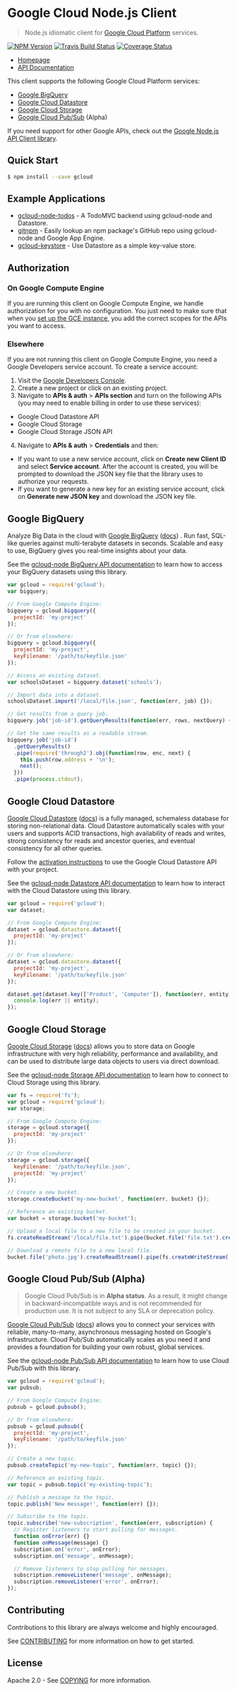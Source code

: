 # Google Cloud Node.js Client
> Node.js idiomatic client for [Google Cloud Platform](https://cloud.google.com/) services.

[![NPM Version](https://img.shields.io/npm/v/gcloud.svg)](https://www.npmjs.org/package/gcloud)
[![Travis Build Status](https://travis-ci.org/GoogleCloudPlatform/gcloud-node.svg)](https://travis-ci.org/GoogleCloudPlatform/gcloud-node/)
[![Coverage Status](https://img.shields.io/coveralls/GoogleCloudPlatform/gcloud-node.svg)](https://coveralls.io/r/GoogleCloudPlatform/gcloud-node?branch=master)

* [Homepage][gcloud-homepage]
* [API Documentation][gcloud-docs]

This client supports the following Google Cloud Platform services:

* [Google BigQuery][cloud-bigquery]
* [Google Cloud Datastore][cloud-datastore]
* [Google Cloud Storage][cloud-storage]
* [Google Cloud Pub/Sub][cloud-pubsub] (Alpha)

If you need support for other Google APIs, check out the [Google Node.js API Client library][googleapis].

## Quick Start

```sh
$ npm install --save gcloud
```

## Example Applications

- [gcloud-node-todos][gcloud-todos] - A TodoMVC backend using gcloud-node and Datastore.
- [gitnpm][gitnpm] - Easily lookup an npm package's GitHub repo using gcloud-node and Google App Engine.
- [gcloud-keystore][gcloud-keystore] - Use Datastore as a simple key-value store.

## Authorization

### On Google Compute Engine

If you are running this client on Google Compute Engine, we handle authorization for you with no configuration. You just need to make sure that when you [set up the GCE instance][gce-how-to], you add the correct scopes for the APIs you want to access.

### Elsewhere

If you are not running this client on Google Compute Engine, you need a Google Developers service account. To create a service account:

1. Visit the [Google Developers Console][dev-console].
2. Create a new project or click on an existing project.
3. Navigate to  **APIs & auth** > **APIs section** and turn on the following APIs (you may need to enable billing in order to use these services):
  * Google Cloud Datastore API
  * Google Cloud Storage
  * Google Cloud Storage JSON API
4. Navigate to **APIs & auth** >  **Credentials** and then:
  * If you want to use a new service account, click on **Create new Client ID** and select **Service account**. After the account is created, you will be prompted to download the JSON key file that the library uses to authorize your requests.
  * If you want to generate a new key for an existing service account, click on **Generate new JSON key** and download the JSON key file.

## Google BigQuery

Analyze Big Data in the cloud with [Google BigQuery][cloud-bigquery] ([docs][cloud-bigquery-docs]) . Run fast, SQL-like queries against multi-terabyte datasets in seconds. Scalable and easy to use, BigQuery gives you real-time insights about your data.

See the [gcloud-node BigQuery API documentation][gcloud-bigquery-docs] to learn how to access your BigQuery datasets using this library.

```js
var gcloud = require('gcloud');
var bigquery;

// From Google Compute Engine:
bigquery = gcloud.bigquery({
  projectId: 'my-project'
});

// Or from elsewhere:
bigquery = gcloud.bigquery({
  projectId: 'my-project',
  keyFilename: '/path/to/keyfile.json'
});

// Access an existing dataset.
var schoolsDataset = bigquery.dataset('schools');

// Import data into a dataset.
schoolsDataset.import('/local/file.json', function(err, job) {});

// Get results from a query job.
bigquery.job('job-id').getQueryResults(function(err, rows, nextQuery) {});

// Get the same results as a readable stream.
bigquery.job('job-id')
  .getQueryResults()
  .pipe(require('through2').obj(function(row, enc, next) {
    this.push(row.address + '\n');
    next();
  }))
  .pipe(process.stdout);
```

## Google Cloud Datastore

[Google Cloud Datastore][cloud-datastore] ([docs][cloud-datastore-docs]) is a fully managed, schemaless database for storing non-relational data. Cloud Datastore automatically scales with your users and supports ACID transactions, high availability of reads and writes, strong consistency for reads and ancestor queries, and eventual consistency for all other queries.

Follow the [activation instructions][cloud-datastore-activation] to use the Google Cloud Datastore API with your project.

See the [gcloud-node Datastore API documentation][gcloud-datastore-docs] to learn how to interact with the Cloud Datastore using this library.

```js
var gcloud = require('gcloud');
var dataset;

// From Google Compute Engine:
dataset = gcloud.datastore.dataset({
  projectId: 'my-project'
});

// Or from elsewhere:
dataset = gcloud.datastore.dataset({
  projectId: 'my-project',
  keyFilename: '/path/to/keyfile.json'
});

dataset.get(dataset.key(['Product', 'Computer']), function(err, entity) {
  console.log(err || entity);
});
```

## Google Cloud Storage

[Google Cloud Storage][cloud-storage] ([docs][cloud-storage-docs]) allows you to store data on Google infrastructure with very high reliability, performance and availability, and can be used to distribute large data objects to users via direct download.

See the [gcloud-node Storage API documentation][gcloud-storage-docs] to learn how to connect to Cloud Storage using this library.

```js
var fs = require('fs');
var gcloud = require('gcloud');
var storage;

// From Google Compute Engine:
storage = gcloud.storage({
  projectId: 'my-project'
});

// Or from elsewhere:
storage = gcloud.storage({
  keyFilename: '/path/to/keyfile.json',
  projectId: 'my-project'
});

// Create a new bucket.
storage.createBucket('my-new-bucket', function(err, bucket) {});

// Reference an existing bucket.
var bucket = storage.bucket('my-bucket');

// Upload a local file to a new file to be created in your bucket.
fs.createReadStream('/local/file.txt').pipe(bucket.file('file.txt').createWriteStream());

// Download a remote file to a new local file.
bucket.file('photo.jpg').createReadStream().pipe(fs.createWriteStream('/local/photo.jpg'));
```

## Google Cloud Pub/Sub (Alpha)

> Google Cloud Pub/Sub is in **Alpha status**. As a result, it might change in backward-incompatible ways and is not recommended for production use. It is not subject to any SLA or deprecation policy.

[Google Cloud Pub/Sub][cloud-pubsub] ([docs][cloud-pubsub-docs]) allows you to connect your services with reliable, many-to-many, asynchronous messaging hosted on Google's infrastructure. Cloud Pub/Sub automatically scales as you need it and provides a foundation for building your own robust, global services.

See the [gcloud-node Pub/Sub API documentation][gcloud-pubsub-docs] to learn how to use Cloud Pub/Sub with this library.

```js
var gcloud = require('gcloud');
var pubsub;

// From Google Compute Engine:
pubsub = gcloud.pubsub();

// Or from elsewhere:
pubsub = gcloud.pubsub({
  projectId: 'my-project',
  keyFilename: '/path/to/keyfile.json'
});

// Create a new topic.
pubsub.createTopic('my-new-topic', function(err, topic) {});

// Reference an existing topic.
var topic = pubsub.topic('my-existing-topic');

// Publish a message to the topic.
topic.publish('New message!', function(err) {});

// Subscribe to the topic.
topic.subscribe('new-subscription', function(err, subscription) {
  // Register listeners to start pulling for messages.
  function onError(err) {}
  function onMessage(message) {}
  subscription.on('error', onError);
  subscription.on('message', onMessage);

  // Remove listeners to stop pulling for messages.
  subscription.removeListener('message', onMessage);
  subscription.removeListener('error', onError);
});
```

## Contributing

Contributions to this library are always welcome and highly encouraged.

See [CONTRIBUTING](CONTRIBUTING.md) for more information on how to get started.

## License

Apache 2.0 - See [COPYING](COPYING) for more information.

[gcloud-homepage]: https://googlecloudplatform.github.io/gcloud-node
[gcloud-docs]: https://googlecloudplatform.github.io/gcloud-node/#/docs
[gcloud-bigquery-docs]: https://googlecloudplatform.github.io/gcloud-node/#/docs/bigquery
[gcloud-datastore-docs]: https://googlecloudplatform.github.io/gcloud-node/#/docs/datastore
[gcloud-pubsub-docs]: https://googlecloudplatform.github.io/gcloud-node/#/docs/pubsub
[gcloud-storage-docs]: https://googlecloudplatform.github.io/gcloud-node/#/docs/storage
[gcloud-todos]: https://github.com/GoogleCloudPlatform/gcloud-node-todos
[gitnpm]: https://github.com/stephenplusplus/gitnpm
[gcloud-keystore]: https://github.com/stephenplusplus/gcloud-keystore

[dev-console]: https://console.developers.google.com/project
[gce-how-to]: https://cloud.google.com/compute/docs/authentication#using

[googleapis]: https://github.com/google/google-api-nodejs-client

[cloud-bigquery]: https://cloud.google.com/bigquery/
[cloud-bigquery-docs]: https://cloud.google.com/bigquery/what-is-bigquery

[cloud-datastore]: https://cloud.google.com/datastore/
[cloud-datastore-docs]: https://cloud.google.com/datastore/docs
[cloud-datastore-activation]: https://cloud.google.com/datastore/docs/activate

[cloud-pubsub]: https://cloud.google.com/pubsub/
[cloud-pubsub-docs]: https://cloud.google.com/pubsub/docs

[cloud-storage]: https://cloud.google.com/storage/
[cloud-storage-docs]: https://cloud.google.com/storage/docs/overview
[cloud-storage-create-bucket]: https://cloud.google.com/storage/docs/cloud-console#_creatingbuckets
